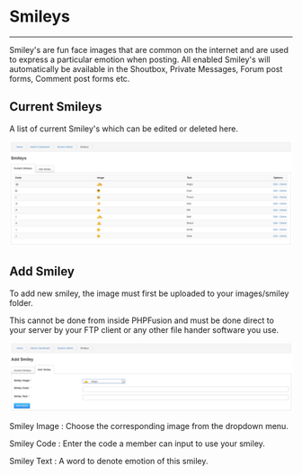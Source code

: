 # Smileys

---

Smiley's are fun face images that are common on the internet and are used to express a particular emotion when posting.
All enabled Smiley's will automatically be available in the Shoutbox, Private Messages, Forum post forms, Comment post forms etc.

## Current Smileys

A list of current Smiley's which can be edited or deleted here.

![List](../../assets/system_admin/smileys/list.png)

## Add Smiley

To add new smiley, the image must first be uploaded to your images/smiley folder.

This cannot be done from inside PHPFusion and must be done direct to your server by your FTP client or any other file hander software you use.

![Form](../../assets/system_admin/smileys/form.png)

Smiley Image : Choose the corresponding image from the dropdown menu.

Smiley Code : Enter the code a member can input to use your smiley.

Smiley Text : A word to denote emotion of this smiley.
